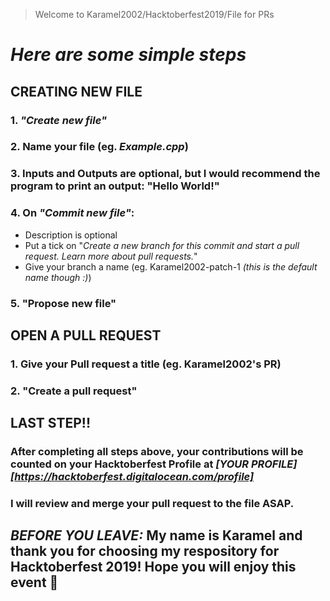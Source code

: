 > Welcome to Karamel2002/Hacktoberfest2019/File for PRs
# ***Here are some simple steps***
## **CREATING NEW FILE**
### 1. *"Create new file"*
### 2. Name your file (eg. *Example.cpp*)
### 3. Inputs and Outputs are optional, but I would recommend the program to print an output: "Hello World!"
### 4. On *"Commit new file"*:
- Description is optional
- Put a tick on "*Create a new branch for this commit and start a pull request. Learn more about pull requests.*" 
- Give your branch a name (eg. Karamel2002-patch-1 *(this is the default name though :)*)
### 5. "Propose new file"

## **OPEN A PULL REQUEST**
### 1. Give your **Pull request** a title (eg. Karamel2002's PR)
### 2. "Create a pull request"

## **LAST STEP!!**
### After completing all steps above, your contributions will be counted on your Hacktoberfest Profile at *[YOUR PROFILE][https://hacktoberfest.digitalocean.com/profile]*
### I will review and merge your pull request to the file ASAP.

## ***BEFORE YOU LEAVE:*** My name is Karamel and thank you for choosing my respository for Hacktoberfest 2019! Hope you will enjoy this event 💓
